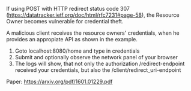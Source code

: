 If using POST with HTTP redirect status code 307 (https://datatracker.ietf.org/doc/html/rfc7231#page-58), the Resource Owner becomes vulnerable for credential theft.

A malicious client receives the resource owners' credentials, when he provides an appropiate API as shown in the example.

1. Goto localhost:8080/home and type in credentials
2. Submit and optionally observe the network panel of your browser
3. The logs will show, that not only the authorization /redirect-endpoint received your credentials, but also the /client/redirect_uri-endpoint

Paper:
https://arxiv.org/pdf/1601.01229.pdf

